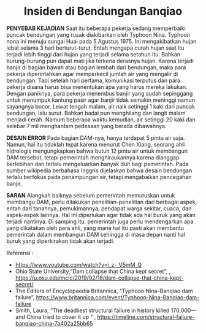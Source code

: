 
<h1 align="center">Insiden di Bendungan Banqiao </h1>

<b>PENYEBAB KEJADIAN</b>
	Saat itu beberapa pekerja sedang memperbaiki puncak bendungan yang rusak diakibarkan oleh Typhoon Nina. Typhoon nona ini menuju sungai Huai pada 5 Agustus 1975. Ini mengakibatkan hujan lebat selama 3 hari berturut-turut. Entah mengapa curah hujan saat itu terjadi lebih tinggi dari hujan yang terjadi selama setahun itu. Bahkan burung-burung pun dapat mati jika terkena derasnya hujan. Karena terjadi banjir di bagian bawah atau bagian lembah dari bendungan, maka para pekerja diperintahkan agar memperkecil jumlah air yang mengalir di bendungan. Tapi setelah hari pertama, komunikasi terputus dan para pekerja disana harus bisa menentukan apa yang harus mereka lakukan. Dengan paniknya, para pekerja menembus banjir yang sudah sepinggang untuk menumpuk kantung pasir agar banjir tidak semakin meninggi namun sayangnya bocor. Lewat tengah malam, air naik setinggi 1 kaki dari puncak bendungan, lalu surut. Bahkan badai pun menghilang dan langit malam menjadi cerah. Namum beberapa waktu kemudian, air setinggi 20 kaki dan selebar 7 mil menghantam pedesaan yang berada dibawahnya.

<b>DESAIN ERROR </b>
	Pada bagian DAM-nya, hanya terdapat 5 pintu air saja. Namun, hal itu tidaklah tepat karena menurut Chen Xiang, seorang ahli hidrologis mengungkapkan bahwa butuh 12 pintu air untuk membangun DAM tersebut, tetapi pemerintah menghiraukannya karena dianggap berlebihan dan terlalu mengeluarkan banyak duit bagi pemerintah. Pada sumber wikipedia berbahasa Inggris dijelaskan bahwa desain bendungan terlalu berfokus pada penampungan air, tetapi mengabaikan pencegahan banjir.

<b>SARAN</b>
	Alangkah baiknya sebelum pemerintah memutuskan untuk membangu DAM, perlu dilakukan penelitian-penelitian dari berbagai aspek, entah dari tanahnya, pemukimannya, pendapat warga sekitar, cuaca, dan aspek-aspek lainnya. Hal ini diperlukan agar tidak ada hal buruk yang akan terjadi nantinya. Di samping itu, pemerintah juga perlu mendengarkan apa yang dikatakan oleh para ahli, yang mana hal itu pasti akan membantu pemerintah dalam membangun DAM sehingga di masa depan nanti hal buruk yang diperkirakan tidak akan terjadi. 

Referensi : 
-	https://www.youtube.com/watch?v=i_z-_V5mM_Q	
-	Ohio State University,“Dam collapse that China kept secret”, , https://u.osu.edu/mclc/2019/02/18/dam-collapse-that-china-kept-secret/
-	The Editors of Encyclopaedia Britannica, “Typhoon Nina–Banqiao dam failure”, https://www.britannica.com/event/Typhoon-Nina-Banqiao-dam-failure
-	Smith, Laura, “The deadliest structural failure in history killed 170,000—and China tried to cover it up “ , https://timeline.com/structural-failure-banqiao-china-7a402a25bb65
